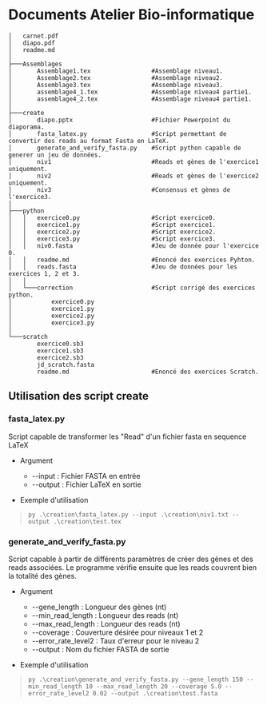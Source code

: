 # Documents Atelier Bio-informatique

```
│   carnet.pdf
│   diapo.pdf
│   readme.md
│
├───Assemblages
│       Assemblage1.tex                 #Assemblage niveau1.
│       Assemblage2.tex                 #Assemblage niveau2.
│       Assemblage3.tex                 #Assemblage niveau3.
│       assemblage4_1.tex               #Assemblage niveau4 partie1.
│       assemblage4_2.tex               #Assemblage niveau4 partie1.
│
├───create
│       diapo.pptx                      #Fichier Powerpoint du diaporama.
│       fasta_latex.py                  #Script permettant de convertir des reads au format Fasta en LaTeX.
│       generate_and_verify_fasta.py    #Script python capable de generer un jeu de données. 
│       niv1                            #Reads et gènes de l'exercice1 uniquement.    
│       niv2                            #Reads et gènes de l'exercice2 uniquement. 
│       niv3                            #Consensus et gènes de l'exercice3. 
│
├───python
│   │   exercice0.py                    #Script exercice0.
│   │   exercice1.py                    #Script exercice1.
│   │   exercice2.py                    #Script exercice2.
│   │   exercice3.py                    #Script exercice3.
│   │   niv0.fasta                      #Jeu de donnée pour l'exercice 0.
│   │   readme.md                       #Enoncé des exercices Pyhton.
│   │   reads.fasta                     #Jeu de données pour les exercices 1, 2 et 3.
│   │
│   └───correction                      #Script corrigé des exercices python.
│           exercice0.py
│           exercice1.py
│           exercice2.py
│           exercice3.py
│
└───scratch
        exercice0.sb3
        exercice1.sb3
        exercice2.sb3
        jd_scratch.fasta
        readme.md                       #Enoncé des exercices Scratch.

```

## Utilisation des script create

### fasta_latex.py

Script capable de transformer les "Read" d'un fichier fasta en sequence LaTeX

- Argument
    
    - --input : Fichier FASTA en entrée
    - --output : Fichier LaTeX en sortie


- Exemple d'utilisation
> `py .\creation\fasta_latex.py --input .\creation\niv1.txt --output .\creation\test.tex`

### generate_and_verify_fasta.py

Script capable à partir de différents paramètres de créer des gènes et des reads associées. Le programme vérifie ensuite que les reads couvrent bien la totalité des gènes.

- Argument 
  - --gene_length : Longueur des gènes (nt)
  - --min_read_length : Longueur des reads (nt)
  - --max_read_length : Longueur des reads (nt)
  - --coverage : Couverture désirée pour niveaux 1 et 2
  - --error_rate_level2 : Taux d'erreur pour le niveau 2 
  - --output : Nom du fichier FASTA de sortie


- Exemple d'utilisation
>`py .\creation\generate_and_verify_fasta.py --gene_length 150 --min_read_length 10 --max_read_length 20 --coverage 5.0 --error_rate_level2 0.02 --output .\creation\test.fasta`